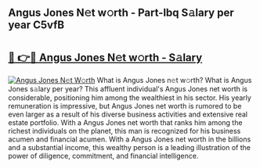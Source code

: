 ## Angus Jones N𝚎t w𝚘rth - Part-lbq S𝚊lary per year C5vfB

# <h2><a href="http://gc3nlhd.nevu.top/?p=Angus+Jones">🔗 👉🔴 Angus Jones N𝚎t w𝚘rth - S𝚊lary</a></h2>

[![Angus Jones N𝚎t W𝚘rth](https://i.imgur.com/Oavwk0R.jpeg)](http://gc3nlhd.nevu.top/?p=Angus+Jones)
What is Angus Jones n𝚎t w𝚘rth? What is Angus Jones s𝚊lary per year?
This affluent individual's Angus Jones net worth is considerable, positioning him among the wealthiest in his sector. His yearly remuneration is impressive, but Angus Jones net worth is rumored to be even larger as a result of his diverse business activities and extensive real estate portfolio. With a Angus Jones net worth that ranks him among the richest individuals on the planet, this man is recognized for his business acumen and financial acumen. With a Angus Jones net worth in the billions and a substantial income, this wealthy person is a leading illustration of the power of diligence, commitment, and financial intelligence.
